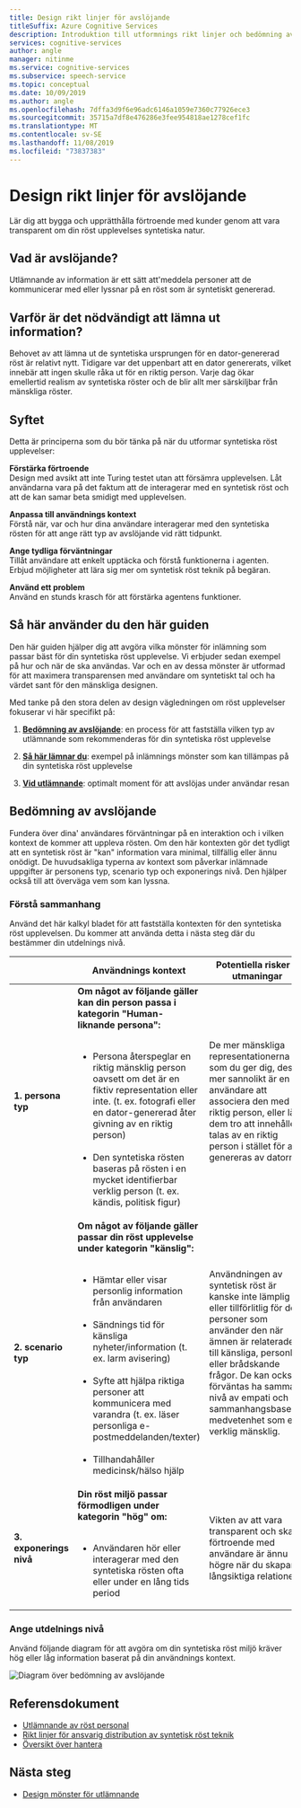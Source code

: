 ```yaml
---
title: Design rikt linjer för avslöjande
titleSuffix: Azure Cognitive Services
description: Introduktion till utformnings rikt linjer och bedömning av utdelnings nivå.
services: cognitive-services
author: angle
manager: nitinme
ms.service: cognitive-services
ms.subservice: speech-service
ms.topic: conceptual
ms.date: 10/09/2019
ms.author: angle
ms.openlocfilehash: 7dffa3d9f6e96adc6146a1059e7360c77926ece3
ms.sourcegitcommit: 35715a7df8e476286e3fee954818ae1278cef1fc
ms.translationtype: MT
ms.contentlocale: sv-SE
ms.lasthandoff: 11/08/2019
ms.locfileid: "73837383"
---
```

# <a name="disclosure-design-guidelines"></a>Design rikt linjer för avslöjande
Lär dig att bygga och upprätthålla förtroende med kunder genom att vara transparent om din röst upplevelses syntetiska natur.

## <a name="what-is-disclosure"></a>Vad är avslöjande?

Utlämnande av information är ett sätt att&#39;meddela personer att de kommunicerar med eller lyssnar på en röst som är syntetiskt genererad.

## <a name="why-is-disclosure-necessary"></a>Varför är det nödvändigt att lämna ut information?

Behovet av att lämna ut de syntetiska ursprungen för en dator-genererad röst är relativt nytt. Tidigare var det uppenbart att en dator genererats, vilket innebär att ingen skulle råka ut för en riktig person. Varje dag ökar emellertid realism av syntetiska röster och de blir allt mer särskiljbar från mänskliga röster.

## <a name="goals"></a>Syftet
Detta är principerna som du bör tänka på när du utformar syntetiska röst upplevelser:

**Förstärka förtroende**
<br>Design med avsikt att inte Turing testet utan att försämra upplevelsen. Låt användarna vara på det faktum att de interagerar med en syntetisk röst och att de kan samar beta smidigt med upplevelsen.

**Anpassa till användnings kontext**
<br>Förstå när, var och hur dina användare interagerar med den syntetiska rösten för att ange rätt typ av avslöjande vid rätt tidpunkt.

**Ange tydliga förväntningar**
<br>Tillåt användare att enkelt upptäcka och förstå funktionerna i agenten. Erbjud möjligheter att lära sig mer om syntetisk röst teknik på begäran.

**Använd ett problem**
<br>Använd en stunds krasch för att förstärka agentens funktioner.

## <a name="how-to-use-this-guide"></a>Så här använder du den här guiden

Den här guiden hjälper dig att avgöra vilka mönster för inlämning som passar bäst för din syntetiska röst upplevelse. Vi erbjuder sedan exempel på hur och när de ska användas. Var och en av dessa mönster är utformad för att maximera transparensen med användare om syntetiskt tal och ha värdet sant för den mänskliga designen.

Med tanke på den stora delen av design vägledningen om röst upplevelser fokuserar vi här specifikt på:

1. [**Bedömning av avslöjande**](#disclosure-assessment): en process för att fastställa vilken typ av utlämnande som rekommenderas för din syntetiska röst upplevelse

2. [**Så här lämnar du**](concepts-disclosure-patterns.md): exempel på inlämnings mönster som kan tillämpas på din syntetiska röst upplevelse

3. [**Vid utlämnande**](concepts-disclosure-patterns.md#when-to-disclose): optimalt moment för att avslöjas under användar resan

## <a name="disclosure-assessment"></a>Bedömning av avslöjande
Fundera över dina&#39; användares förväntningar på en interaktion och i vilken kontext de kommer att uppleva rösten. Om den här kontexten gör det tydligt att en syntetisk röst är &quot;kan&quot; information vara minimal, tillfällig eller ännu onödigt. De huvudsakliga typerna av kontext som påverkar inlämnade uppgifter är personens typ, scenario typ och exponerings nivå. Den hjälper också till att överväga vem som kan lyssna.

### <a name="understand-context"></a>Förstå sammanhang

Använd det här kalkyl bladet för att fastställa kontexten för den syntetiska röst upplevelsen. Du kommer att använda detta i nästa steg där du bestämmer din utdelnings nivå.

|                                    | Användnings kontext                                                                                                                                                                                                                                                                                                                                                       | Potentiella risker & utmaningar                                                                                                                                                                                                                                                                                                                                                                       |
|------------------------------------|-----------------------------------------------------------------------------------------------------------------------------------------------------------------------------------------------------------------------------------------------------------------------------------------------------------------------------------------------------------------------|-----------------------------------------------------------------------------------------------------------------------------------------------------------------------------------------------------------------------------------------------------------------------------------------------------------------------------------------------------------------------------------------------------|
| **1. persona typ**               | **Om något av följande gäller kan din person passa i kategorin "Human-liknande persona":**<br><br><ul><li> Persona återspeglar en riktig mänsklig person oavsett om det är en fiktiv representation eller inte. (t. ex. fotografi eller en dator-genererad åter givning av en riktig person)<br><br><li> Den syntetiska rösten baseras på rösten i en mycket identifierbar verklig person (t. ex. kändis, politisk figur) | De mer mänskliga representationerna som du ger dig, desto mer sannolikt är en användare att associera den med en riktig person, eller låta dem tro att innehållet talas av en riktig person i stället för att genereras av datorn. </ul>                                                                                                                                                                      |
| **2. scenario typ**            | **Om något av följande gäller passar din röst upplevelse under kategorin "känslig":**<br><br><ul><li> Hämtar eller visar personlig information från användaren <br><br> <li> Sändnings tid för känsliga nyheter/information (t. ex. larm avisering)<br><br><li> Syfte att hjälpa riktiga personer att kommunicera med varandra (t. ex. läser personliga e-postmeddelanden/texter)<br><br> <li> Tillhandahåller medicinsk/hälso hjälp </ul>            | Användningen av syntetisk röst är kanske inte lämplig eller tillförlitlig för de personer som använder den när ämnen är relaterade till känsliga, personliga eller brådskande frågor. De kan också förväntas ha samma nivå av empati och sammanhangsbaserad medvetenhet som en verklig mänsklig. |
| **3. exponerings nivå** |**Din röst miljö passar förmodligen under kategorin "hög" om:** <br><br><ul><li>Användaren hör eller interagerar med den syntetiska rösten ofta eller under en lång tids period </ul>                                                                                                                                                                             | Vikten av att vara transparent och skapa förtroende med användare är ännu högre när du skapar långsiktiga relationer.                                                                                                                                                                                                                                                                      |

### <a name="determine-disclosure-level"></a>Ange utdelnings nivå

Använd följande diagram för att avgöra om din syntetiska röst miljö kräver hög eller låg information baserat på din användnings kontext.

  ![Diagram över bedömning av avslöjande](media/responsible-ai/disclosure-guidelines/flowchart.png)

## <a name="reference-docs"></a>Referensdokument

* [Utlämnande av röst personal](https://aka.ms/disclosure-voice-talent)
* [Rikt linjer för ansvarig distribution av syntetisk röst teknik](concepts-guidelines-responsible-deployment-synthetic.md)
* [Översikt över hantera](concepts-gating-overview.md)

## <a name="next-steps"></a>Nästa steg

* [Design mönster för utlämnande](concepts-disclosure-patterns.md)
